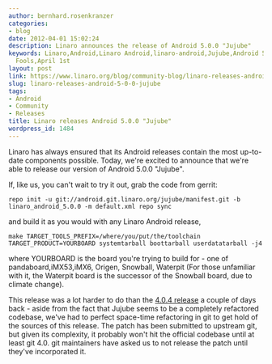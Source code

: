 ```yaml
---
author: bernhard.rosenkranzer
categories:
- blog
date: 2012-04-01 15:02:24
description: Linaro announces the release of Android 5.0.0 "Jujube"
keywords: Linaro,Android,Linaro Android,linaro-android,Jujube,Android 5.0.0,April
  Fools,April 1st
layout: post
link: https://www.linaro.org/blog/community-blog/linaro-releases-android-5-0-0-jujube/
slug: linaro-releases-android-5-0-0-jujube
tags:
- Android
- Community
- Releases
title: Linaro releases Android 5.0.0 "Jujube"
wordpress_id: 1484
---
```


Linaro has always ensured that its Android releases contain the most up-to-date components possible. Today, we're excited to announce that we're able to release our version of Android 5.0.0 "Jujube".

If, like us, you can't wait to try it out, grab the code from gerrit:

`repo init -u git://android.git.linaro.org/jujube/manifest.git -b linaro_android_5.0.0 -m default.xml
repo sync`

and build it as you would with any Linaro Android release,

`make TARGET_TOOLS_PREFIX=/where/you/put/the/toolchain TARGET_PRODUCT=YOURBOARD systemtarball boottarball userdatatarball -j4`

where YOURBOARD is the board you're trying to build for - one of pandaboard,iMX53,iMX6, Origen, Snowball, Waterpit (For those unfamiliar with it, the Waterpit board is the successor of the Snowball board, due to climate change).

This release was a lot harder to do than the [4.0.4 release](http://www.linaro.org/linaro-blog/2012/03/29/linaro-android-updated-to-4-0-4/) a couple of days back - aside from the fact that Jujube seems to be a completely refactored codebase, we've had to perfect space-time refactoring in git to get hold of the sources of this release. The patch has been submitted to upstream git, but given its complexity, it probably won't hit the official codebase until at least git 4.0. git maintainers have asked us to not release the patch until they've incorporated it.